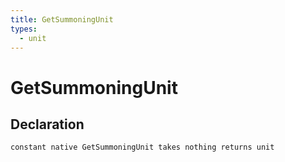 ```yaml
---
title: GetSummoningUnit
types:
  - unit
---
```


# GetSummoningUnit

## Declaration

```jass
constant native GetSummoningUnit takes nothing returns unit
```

